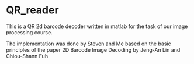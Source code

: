 # QR_reader

This is a QR 2d barcode decoder written in matlab for the task of our image processing course.

The implementation was done by Steven and Me based on the basic principles of the paper 2D Barcode Image Decoding by Jeng-An Lin and Chiou-Shann Fuh